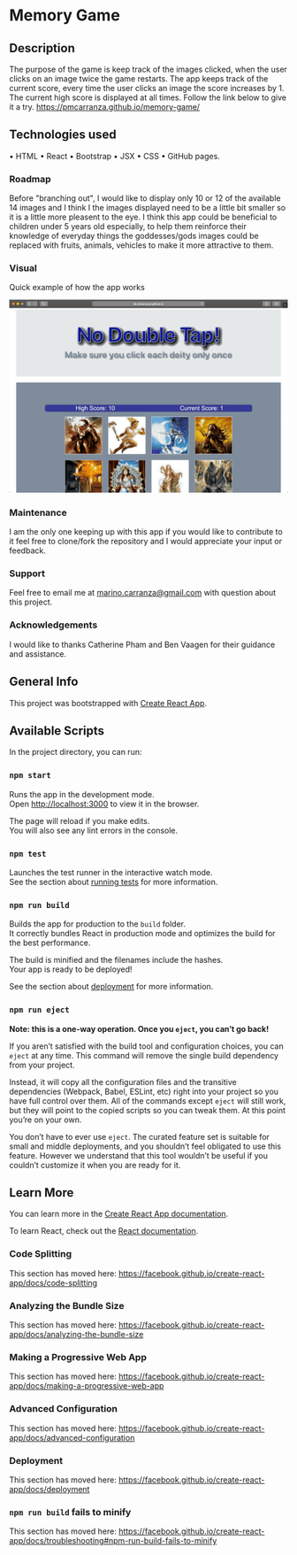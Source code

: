 # **Memory Game**

## **Description**
The purpose of the game is keep track of the images clicked, when the user clicks on an image twice  the game restarts.
The app keeps track of the current score, every time the user clicks an image the score increases by 1.
The current high score is displayed at all times.
Follow the link below to give it a try.
https://pmcarranza.github.io/memory-game/

## **Technologies used**
•  HTML 
•  React
•  Bootstrap
•  JSX
•  CSS
•  GitHub pages.

### **Roadmap**
Before "branching out", I would like to display only 10 or 12 of the available 14 images and I think I the images displayed need to be a little bit smaller so it is a little more pleasent to the eye.
I think this app could be beneficial to children under 5 years old especially, to help them reinforce their knowledge of everyday things the goddesses/gods images could be replaced with fruits, animals, vehicles to make it more attractive to them.

### **Visual**
Quick example of how the app works

<img src="./public/images/double-tap.gif">

### **Maintenance**
I am the only one keeping up with this app if you would like to contribute to it feel free to clone/fork the repository and I would appreciate your input or feedback.

### **Support**
Feel free to email me at marino.carranza@gmail.com with question about this project.

### **Acknowledgements**
I would like to thanks Catherine Pham and Ben Vaagen for their guidance and assistance.

## **General Info**

This project was bootstrapped with [Create React App](https://github.com/facebook/create-react-app).

## Available Scripts

In the project directory, you can run:

### `npm start`

Runs the app in the development mode.<br />
Open [http://localhost:3000](http://localhost:3000) to view it in the browser.

The page will reload if you make edits.<br />
You will also see any lint errors in the console.

### `npm test`

Launches the test runner in the interactive watch mode.<br />
See the section about [running tests](https://facebook.github.io/create-react-app/docs/running-tests) for more information.

### `npm run build`

Builds the app for production to the `build` folder.<br />
It correctly bundles React in production mode and optimizes the build for the best performance.

The build is minified and the filenames include the hashes.<br />
Your app is ready to be deployed!

See the section about [deployment](https://facebook.github.io/create-react-app/docs/deployment) for more information.

### `npm run eject`

**Note: this is a one-way operation. Once you `eject`, you can’t go back!**

If you aren’t satisfied with the build tool and configuration choices, you can `eject` at any time. This command will remove the single build dependency from your project.

Instead, it will copy all the configuration files and the transitive dependencies (Webpack, Babel, ESLint, etc) right into your project so you have full control over them. All of the commands except `eject` will still work, but they will point to the copied scripts so you can tweak them. At this point you’re on your own.

You don’t have to ever use `eject`. The curated feature set is suitable for small and middle deployments, and you shouldn’t feel obligated to use this feature. However we understand that this tool wouldn’t be useful if you couldn’t customize it when you are ready for it.

## Learn More

You can learn more in the [Create React App documentation](https://facebook.github.io/create-react-app/docs/getting-started).

To learn React, check out the [React documentation](https://reactjs.org/).

### Code Splitting

This section has moved here: https://facebook.github.io/create-react-app/docs/code-splitting

### Analyzing the Bundle Size

This section has moved here: https://facebook.github.io/create-react-app/docs/analyzing-the-bundle-size

### Making a Progressive Web App

This section has moved here: https://facebook.github.io/create-react-app/docs/making-a-progressive-web-app

### Advanced Configuration

This section has moved here: https://facebook.github.io/create-react-app/docs/advanced-configuration

### Deployment

This section has moved here: https://facebook.github.io/create-react-app/docs/deployment

### `npm run build` fails to minify

This section has moved here: https://facebook.github.io/create-react-app/docs/troubleshooting#npm-run-build-fails-to-minify
